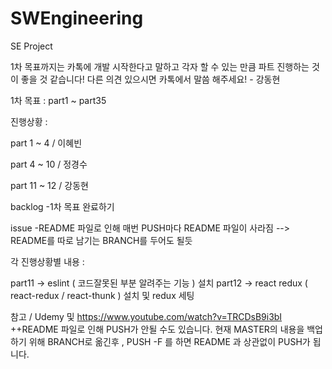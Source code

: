 # SWEngineering
SE Project

1차 목표까지는 카톡에 개발 시작한다고 말하고 각자 할 수 있는 만큼 파트 진행하는 것이 좋을 것 같습니다!
다른 의견 있으시면 카톡에서 말씀 해주세요! - 강동현


1차 목표 : part1 ~ part35


진행상황 :

part 1 ~ 4  / 이혜빈

part 4 ~ 10 / 정경수

part 11 ~ 12 / 강동현



backlog
-1차 목표 완료하기

issue
-README 파일로 인해 매번 PUSH마다 README 파일이 사라짐 --> README를 따로 남기는 BRANCH를 두어도 될듯


각 진행상황별 내용 :

part11 -> eslint ( 코드잘못된 부분 알려주는 기능 ) 설치
part12 -> react redux ( react-redux / react-thunk ) 설치 및 redux 세팅

참고 / Udemy 및 https://www.youtube.com/watch?v=TRCDsB9i3bI
++README 파일로 인해 PUSH가 안될 수도 있습니다. 현재 MASTER의 내용을 백업하기 위해 BRANCH로 옮긴후 , PUSH -F 를 하면 README 과 상관없이 PUSH가 됩니다.
